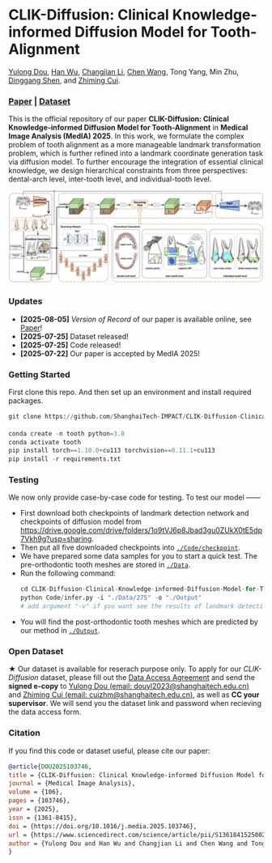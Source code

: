 # CLIK-Diffusion: Clinical Knowledge-informed Diffusion Model for Tooth-Alignment

[Yulong Dou](https://douyl.github.io/), [Han Wu](https://hanwu.website/), [Changjian Li](https://enigma-li.github.io/), [Chen Wang](https://www.igiplab.com/members/166), Tong Yang, Min Zhu, [Dinggang Shen](https://idea.bme.shanghaitech.edu.cn/), and [Zhiming Cui](https://shanghaitech-impact.github.io/).

### [Paper](https://authors.elsevier.com/a/1lYg74rfPmLfAq) | [Dataset](https://github.com/ShanghaiTech-IMPACT/CLIK-Diffusion/blob/main/Data_Access_Agreement.pdf)

This is the official repository of our paper **CLIK-Diffusion: Clinical Knowledge-informed Diffusion Model for Tooth-Alignment** in **Medical Image Analysis (MedIA) 2025**. In this work, we formulate the complex problem of tooth alignment as a more manageable landmark transformation problem, which is further refined into a landmark coordinate generation task via diffusion model. To further encourage the integration of essential clinical knowledge, we design hierarchical constraints from three perspectives: dental-arch level, inter-tooth level, and individual-tooth level.

![](./image/CLIK-Diffusion.png)


### Updates
- **[2025-08-05]** *Version of Record* of our paper is available online, see [Paper](https://authors.elsevier.com/a/1lYg74rfPmLfAq)!
- **[2025-07-25]** Dataset released!
- **[2025-07-25]** Code released!
- **[2025-07-22]** Our paper is accepted by MedIA 2025!


### Getting Started
First clone this repo. And then set up an environment and install required packages.

```python
git clone https://github.com/ShanghaiTech-IMPACT/CLIK-Diffusion-Clinical-Knowledge-informed-Diffusion-Model-for-Tooth-Alignment.git

conda create -n tooth python=3.8
conda activate tooth
pip install torch==1.10.0+cu113 torchvision==0.11.1+cu113
pip install -r requirements.txt
```

### Testing
We now only provide case-by-case code for testing. To test our model ——
* First download both checkpoints of landmark detection network and checkpoints of diffusion model from https://drive.google.com/drive/folders/1o9tVJ6p8Jbad3gu0ZUkX0tE5dp7Vkh9g?usp=sharing.
* Then put all five downloaded checkpoints into [`./Code/checkpoint`](./Code/checkpoint).
* We have prepared some data samples for you to start a quick test. The pre-orthodontic tooth meshes are stored in [`./Data`](./Data).
* Run the following command:
    ```python
    cd CLIK-Diffusion-Clinical-Knowledge-informed-Diffusion-Model-for-Tooth-Alignment
    python Code/infer.py -i "./Data/275" -o "./Output"
    # add argument "-v" if you want see the results of landmark detection network
    ``` 
* You will find the post-orthodontic tooth meshes which are predicted by our method in [`./Output`](./Output).

### Open Dataset
★ Our dataset is available for reserach purpose only. To apply for our *CLIK-Diffusion* dataset, please fill out the [Data Access Agreement](./Data_Access_Agreement.pdf) and send the **signed e-copy** to <u>Yulong Dou (email: douyl2023@shanghaitech.edu.cn)</u> and <u>Zhiming Cui (email: cuizhm@shanghaitech.edu.cn)</u>, as well as **CC your supervisor**. We will send you the dataset link and password when recieving the data access form.

### Citation

If you find this code or dataset useful, please cite our paper:

```BibTeX
@article{DOU2025103746,
title = {CLIK-Diffusion: Clinical Knowledge-informed Diffusion Model for Tooth Alignment},
journal = {Medical Image Analysis},
volume = {106},
pages = {103746},
year = {2025},
issn = {1361-8415},
doi = {https://doi.org/10.1016/j.media.2025.103746},
url = {https://www.sciencedirect.com/science/article/pii/S1361841525002932},
author = {Yulong Dou and Han Wu and Changjian Li and Chen Wang and Tong Yang and Min Zhu and Dinggang Shen and Zhiming Cui}
}
```